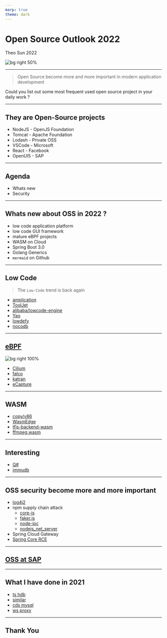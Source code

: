 ```yaml
---
marp: true
theme: dark
---
```


# Open Source Outlook 2022

Theo Sun
2022

![bg right 50%](https://res.cloudinary.com/digf90pwi/image/upload/v1646725446/osi_keyhole_300X300_90ppi_0_sdzuf9.png)

---

> Open Source become more and more important in modern application development

Could you list out some most frequent used open source project in your daily work ?

---

## They are Open-Source projects

- NodeJS - OpenJS Foundation
- Tomcat - Apache Foundation
- Lodash - Private OSS
- VSCode - Microsoft
- React - Facebook
- OpenUI5 - SAP

--- 

## Agenda

- Whats new
- Security

---

## Whats new about OSS in 2022 ?

- low code application platform
- low code GUI framework
- mature eBPF projects
- WASM on Cloud
- Spring Boot 3.0
- Golang Generics
- `mermaid` on Github

---

## Low Code

> The `Low-Code` trend is back again

- [amplication](https://github.com/amplication/amplication)
- [ToolJet](https://github.com/ToolJet/ToolJet)
- [alibaba/lowcode-engine](https://github.com/alibaba/lowcode-engine)
- [Yao](https://github.com/YaoApp/yao)
- [lowdefy](https://github.com/lowdefy/lowdefy)
- [nocodb](https://github.com/nocodb/nocodb)


--- 

## [eBPF](https://ebpf.io/)

![bg right 100%](https://camo.githubusercontent.com/714c5d777b0025dda66b46f14e28badc01e3e3360ef264be204f54846a7c9573/68747470733a2f2f63646e2e6a7364656c6976722e6e65742f67682f63696c69756d2f63696c69756d406d61737465722f446f63756d656e746174696f6e2f696d616765732f63696c69756d5f6f766572766965772e706e67)

- [Cilium](https://github.com/cilium/cilium)
- [falco](https://github.com/falcosecurity/falco)
- [katran](https://github.com/facebookincubator/katran)
- [eCapture](https://github.com/ehids/ecapture)

---

## WASM

- [copy/v86](https://copy.sh/v86/)
- [WasmEdge](https://github.com/WasmEdge/WasmEdge)
- [tfjs-backend-wasm](https://www.npmjs.com/package/@tensorflow/tfjs-backend-wasm)
- [ffmpeg.wasm](https://github.com/ffmpegwasm/ffmpeg.wasm)
 
--- 

## Interesting

- [Q#](https://github.com/microsoft/qsharp-compiler)
- [immudb](https://github.com/codenotary/immudb)

---

## OSS security become more and more important

- [log4j2](https://nvd.nist.gov/vuln/detail/CVE-2021-44832)
- npm supply chain attack
  - [core-js](https://stackoverflow.com/questions/60722968/how-do-i-block-advertising-in-npm)
  - [faker.js](https://web.archive.org/web/20210704022108/https://github.com/Marak/faker.js/issues/1046)
  - [node-ipc](https://snyk.io/blog/peacenotwar-malicious-npm-node-ipc-package-vulnerability/)
  - [nodejs_net_server](https://thehackernews.com/2021/07/malicious-npm-package-caught-stealing.html)
- Spring Cloud Gateway
- [Spring Core RCE](https://spring.io/blog/2022/03/31/spring-framework-rce-early-announcement)

--- 

## [OSS at SAP](https://gist.github.tools.sap/I337313/762aeb10c33d959ef9cb7ffbbd9dad01)

---

## What I have done in 2021

- [ts hdb](https://github.com/Soontao/ts-hdb)
- [similar](https://github.com/Soontao/similar)
- [cds mysql](https://github.com/Soontao/cds-mysql)
- [ws proxy](https://github.com/Soontao/ws-proxy)

---

## Thank You